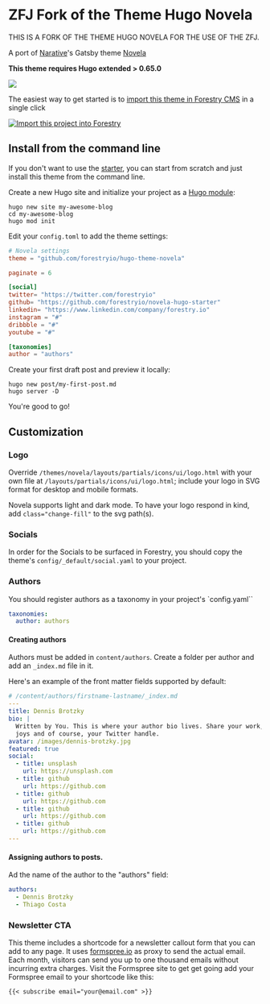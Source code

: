 # ZFJ Fork of the Theme Hugo Novela

THIS IS A FORK OF THE THEME HUGO NOVELA FOR THE USE OF THE ZFJ. 

A port of [Narative](https://www.narative.co/)'s Gatsby theme [Novela](https://www.narative.co/labs/novela/)

**This theme requires Hugo extended > 0.65.0**

![](https://raw.githubusercontent.com/forestryio/hugo-theme-novela/master/images/tn.png)

The easiest way to get started is to [import this theme in Forestry CMS](https://app.forestry.io/quick-start?repo=forestryio/novela-hugo-starter&engine=hugo&version=0.81.0) in a single click

<a href="https://app.forestry.io/quick-start?repo=forestryio/novela-hugo-starter&engine=hugo&version=0.81.0">
    <img alt="Import this project into Forestry" src="https://assets.forestry.io/import-to-forestryK.svg" />
</a>

## Install from the command line

If you don't want to use the [starter](https://github.com/forestryio/novela-hugo-starter), you can start from scratch and just install this theme from the command line.

Create a new Hugo site and initialize your project as a [Hugo module](https://gohugo.io/hugo-modules/use-modules/):

```
hugo new site my-awesome-blog
cd my-awesome-blog
hugo mod init
```

Edit your `config.toml` to add the theme settings:

```toml
# Novela settings
theme = "github.com/forestryio/hugo-theme-novela"

paginate = 6

[social]
twitter= "https://twitter.com/forestryio"
github= "https://github.com/forestryio/novela-hugo-starter"
linkedin= "https://www.linkedin.com/company/forestry.io"
instagram = "#"
dribbble = "#"
youtube = "#"

[taxonomies]
author = "authors"

```

Create your first draft post and preview it locally:

```
hugo new post/my-first-post.md
hugo server -D
```

You're good to go!

## Customization

### Logo

Override `/themes/novela/layouts/partials/icons/ui/logo.html` with your own file at `/layouts/partials/icons/ui/logo.html`; include your logo in SVG format for desktop and mobile formats. 

Novela supports light and dark mode. To have your logo respond in kind, add `class="change-fill"` to the svg path(s).

### Socials

In order for the Socials to be surfaced in Forestry, you should copy the theme's `config/_default/social.yaml` to your project.

### Authors

You should register authors as a taxonomy in your project's `config.yaml``

```yaml
taxonomies:
  author: authors
```

#### Creating authors

Authors must be added in `content/authors`.
Create a folder per author and add an `_index.md` file in it.

Here's an example of the front matter fields supported by default:

```yaml
# /content/authors/firstname-lastname/_index.md
---
title: Dennis Brotzky
bio: |
  Written by You. This is where your author bio lives. Share your work, your
  joys and of course, your Twitter handle.
avatar: /images/dennis-brotzky.jpg
featured: true
social:
  - title: unsplash
    url: https://unsplash.com
  - title: github
    url: https://github.com
  - title: github
    url: https://github.com
  - title: github
    url: https://github.com
  - title: github
    url: https://github.com
---
```

#### Assigning authors to posts.
Ad the name of the author to the "authors" field:

```yaml
authors:
  - Dennis Brotzky
  - Thiago Costa
```
### Newsletter CTA

This theme includes a shortcode for a newsletter callout form that you can add to any page. 
It uses [formspree.io](//formspree.io/) as proxy to send the actual email. Each month, visitors can send you up to one thousand emails without incurring extra charges. Visit the Formspree site to get get going add your Formspree email to your shortcode like this:

```
{{< subscribe email="your@email.com" >}}
```
